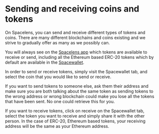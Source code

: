 # Sending and receiving coins and tokens

On Spacelens, you can send and receive different types of tokens and coins. There are many different blockchains and coins existing and we strive to gradually offer as many as we possibly can.

You will always see on the [Spacelens app](https://apps.apple.com/tt/app/spacelens-shop-sell-swap/id1456779132) which tokens are available to receive or send, including all the Ethereum based ERC-20 tokens which by default are available in the [Spacewallet](https://www.spacewallet.org/).

In order to send or receive tokens, simply visit the Spacewallet tab, and select the coin that you would like to send or receive.

If you want to send tokens to someone else, ask them their address and make sure you are both talking about the same token as sending tokens to the wrong address or wrong blockchain could make you lose all the tokens that have been sent. No one could retrieve this for you.

If you want to receive tokens, click on receive on the Spacewallet tab, select the token you want to receive and simply share it with the other person. In the case of ERC-20, Ethereum based tokens, your receiving address will be the same as your Ethereum address.

